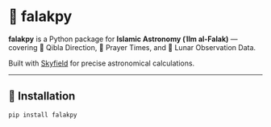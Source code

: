 # 🌙 falakpy

**falakpy** is a Python package for **Islamic Astronomy (ʿIlm al-Falak)** —  
covering 🕋 Qibla Direction, 🕌 Prayer Times, and 🌙 Lunar Observation Data.

Built with [Skyfield](https://rhodesmill.org/skyfield/) for precise astronomical calculations.

---

## 🚀 Installation
```bash
pip install falakpy
